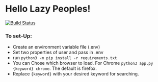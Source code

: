 # Hello Lazy Peoples!
[![Build Status](https://travis-ci.org/dreygur/SeleniumBots.svg?branch=master)](https://travis-ci.org/dreygur/SeleniumBots)

### To set-Up:
- Create an environment variable file (.env)
- Set two properties of user and pass in .env
- run `python3 -m pip install -r requirements.txt`
- You can Chose which browser to load. For Chrome `python3 app.py {keyword} chrome`. The default is firefox.
- Replace `{keyword}` with your desired keyword for searching.